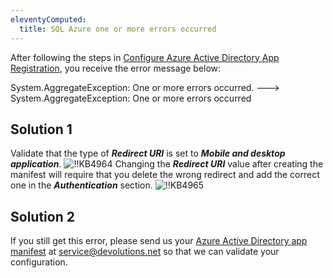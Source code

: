```yaml
---
eleventyComputed:
  title: SQL Azure one or more errors occurred
---
```

After following the steps in [Configure Azure Active Directory App Registration](/rdm/windows/data-sources/data-sources-types/advanced-data-sources/microsoft-azure-sql/enable-azure-active-directory-authentication/create-app-registration/), you receive the error message below:

System.AggregateException: One or more errors occurred. ---> System.AggregateException: One or more errors occurred
## Solution 1
Validate that the type of ***Redirect URI*** is set to ***Mobile and desktop application***.
![!!KB4964](https://cdnweb.devolutions.net/docs/docs_en_kb_KB4964.png)
Changing the ***Redirect URI*** value after creating the manifest will require that you delete the wrong redirect and add the correct one in the ***Authentication*** section.
![!!KB4965](https://cdnweb.devolutions.net/docs/docs_en_kb_KB4965.png)
## Solution 2
If you still get this error, please send us your [Azure Active Directory app manifest](https://docs.microsoft.com/en-us/azure/active-directory/develop/reference-app-manifest) at [service@devolutions.net](mailto:service@devolutions.net) so that we can validate your configuration.
